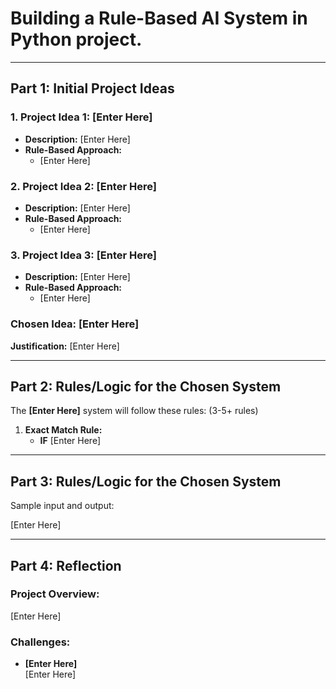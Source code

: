 # Building a Rule-Based AI System in Python project.

---

## Part 1: Initial Project Ideas

### 1. Project Idea 1: [Enter Here]
- **Description:** [Enter Here]
- **Rule-Based Approach:**  
  - [Enter Here]

### 2. Project Idea 2: [Enter Here]
- **Description:** [Enter Here]
- **Rule-Based Approach:**  
  - [Enter Here]

### 3. Project Idea 3: [Enter Here]
- **Description:** [Enter Here] 
- **Rule-Based Approach:**  
  - [Enter Here]

### **Chosen Idea:** [Enter Here]
**Justification:** [Enter Here]

---

## Part 2: Rules/Logic for the Chosen System

The **[Enter Here]** system will follow these rules: (3-5+ rules)

1. **Exact Match Rule:**  
   - **IF** [Enter Here]

---

## Part 3: Rules/Logic for the Chosen System

Sample input and output: 

[Enter Here]

---

## Part 4: Reflection

### Project Overview:
[Enter Here]

### Challenges:
- **[Enter Here]**  
  [Enter Here]